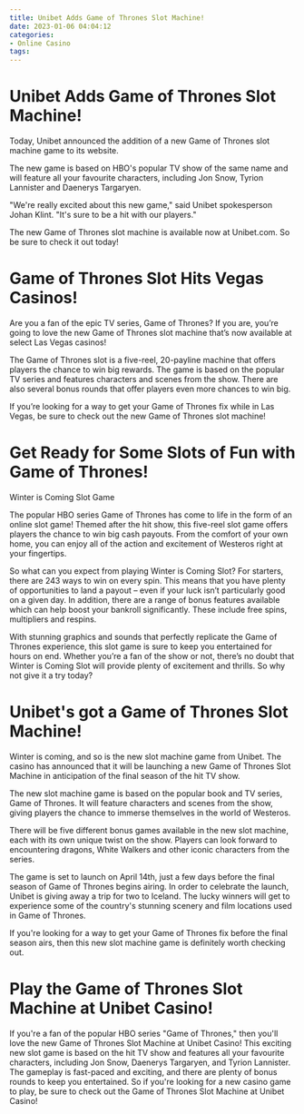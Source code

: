 ```yaml
---
title: Unibet Adds Game of Thrones Slot Machine!
date: 2023-01-06 04:04:12
categories:
- Online Casino
tags:
---
```



#  Unibet Adds Game of Thrones Slot Machine!

Today, Unibet announced the addition of a new Game of Thrones slot machine game to its website.

The new game is based on HBO's popular TV show of the same name and will feature all your favourite characters, including Jon Snow, Tyrion Lannister and Daenerys Targaryen.

"We're really excited about this new game," said Unibet spokesperson Johan Klint. "It's sure to be a hit with our players."

The new Game of Thrones slot machine is available now at Unibet.com. So be sure to check it out today!

#  Game of Thrones Slot Hits Vegas Casinos!

Are you a fan of the epic TV series, Game of Thrones? If you are, you’re going to love the new Game of Thrones slot machine that’s now available at select Las Vegas casinos!

The Game of Thrones slot is a five-reel, 20-payline machine that offers players the chance to win big rewards. The game is based on the popular TV series and features characters and scenes from the show. There are also several bonus rounds that offer players even more chances to win big.

If you’re looking for a way to get your Game of Thrones fix while in Las Vegas, be sure to check out the new Game of Thrones slot machine!

#  Get Ready for Some Slots of Fun with Game of Thrones!

Winter is Coming Slot Game

The popular HBO series Game of Thrones has come to life in the form of an online slot game! Themed after the hit show, this five-reel slot game offers players the chance to win big cash payouts. From the comfort of your own home, you can enjoy all of the action and excitement of Westeros right at your fingertips.

So what can you expect from playing Winter is Coming Slot? For starters, there are 243 ways to win on every spin. This means that you have plenty of opportunities to land a payout – even if your luck isn’t particularly good on a given day. In addition, there are a range of bonus features available which can help boost your bankroll significantly. These include free spins, multipliers and respins.

With stunning graphics and sounds that perfectly replicate the Game of Thrones experience, this slot game is sure to keep you entertained for hours on end. Whether you’re a fan of the show or not, there’s no doubt that Winter is Coming Slot will provide plenty of excitement and thrills. So why not give it a try today?

#  Unibet's got a Game of Thrones Slot Machine! 

Winter is coming, and so is the new slot machine game from Unibet. The casino has announced that it will be launching a new Game of Thrones Slot Machine in anticipation of the final season of the hit TV show.

The new slot machine game is based on the popular book and TV series, Game of Thrones. It will feature characters and scenes from the show, giving players the chance to immerse themselves in the world of Westeros.

There will be five different bonus games available in the new slot machine, each with its own unique twist on the show. Players can look forward to encountering dragons, White Walkers and other iconic characters from the series.

The game is set to launch on April 14th, just a few days before the final season of Game of Thrones begins airing. In order to celebrate the launch, Unibet is giving away a trip for two to Iceland. The lucky winners will get to experience some of the country's stunning scenery and film locations used in Game of Thrones.

If you're looking for a way to get your Game of Thrones fix before the final season airs, then this new slot machine game is definitely worth checking out.

#  Play the Game of Thrones Slot Machine at Unibet Casino!

If you're a fan of the popular HBO series "Game of Thrones," then you'll love the new Game of Thrones Slot Machine at Unibet Casino! This exciting new slot game is based on the hit TV show and features all your favourite characters, including Jon Snow, Daenerys Targaryen, and Tyrion Lannister. The gameplay is fast-paced and exciting, and there are plenty of bonus rounds to keep you entertained. So if you're looking for a new casino game to play, be sure to check out the Game of Thrones Slot Machine at Unibet Casino!